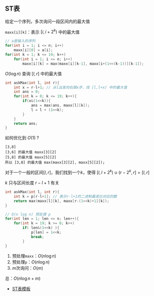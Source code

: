 ## ST表

给定一个序列，多次询问一段区间内的最大值

`maxx[i][k]`：表示 $[i,i+2^k)$ 中的最大值

```cpp
// a是输入的序列
for(int i = 1; i <= n; i++)
    maxx[i][0] = a[i];
for(int k = 1; k <= 19; k++)
    for(int i = 1; i <= n; i++)
        maxx[i][k] = max(maxx[i][k-1], maxx[i+(1<<(k-1))][k-1]);
```

$O(\log n)$ 查询 $[l,r]$ 中的最大值

```cpp
int askMax(int l, int r){
    int x = r-l+1; // 从l出发向右跳x步，找 [l,l+x) 中的最大值
    int ans = 0;
    for(int k = 0; k <= 19; k++){
        if(x&(1<<k)){
            ans = max(ans, maxx[l][k]);
            l = l + (1<<k);
        }
    }
    return ans;
}
```

如何优化到 $O(1)$ ?

```
[3,8]
[3,6] 的最大值 maxx[3][2]
[5,8] 的最大值 maxx[5][2]
所以 [3,8] 的最大值 max(maxx[3][2], maxx[5][2]);
```

对于一个一般的区间$[l,r]$，我们找到一个$k$，使得 $[l,l+2^k) \cup (r-2^k,r]=[l,r]$

$k$ 只与区间长度 $r-l+1$ 有关

```cpp
int askMax(int l, int r){
    int k = p[r-l+1]; // 表示r-l+1的二进制最高位对应的数
    return max(maxx[l][k], maxx[r-(1<<k)+1][k]);
}

// O(n log n) 预处理 p
for(int len = 1; len <= n; len++){
    for(int k = 19; k >= 0; k++)
        if( len&(1<<k) ){
            p[len] = 1<<k;
            break;
        }
}
```

1. 预处理`maxx`：$O(n\log n)$
2. 预处理`p`：$O(n\log n)$
3. $m$次询问：$O(m)$

总：$O(n\log n+m)$

- [ST表模板](https://www.luogu.com.cn/problem/P3865)